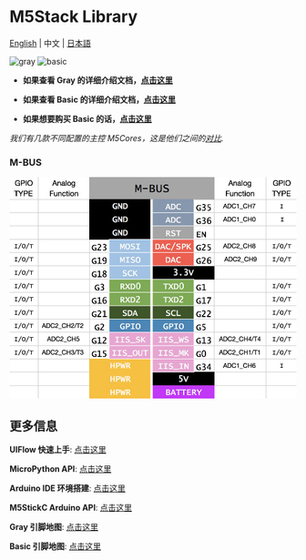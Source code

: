 ﻿# M5Stack Library

[English](../README.md) | 中文 | [日本語](getting_started_ja.md)

<img src="https://static-cdn.m5stack.com/resource/docs/static/assets/img/product_pics/core/gray/gray_01.webp" alt="gray" width="350" height="350">

<img src="https://static-cdn.m5stack.com/resource/docs/static/assets/img/product_pics/core/basic/basic_01.webp" alt="basic" width="350" height="350">

* **如果查看 Gray 的详细介绍文档，[点击这里](https://docs.m5stack.com/#/zh_CN/core/gray)**

* **如果查看 Basic 的详细介绍文档，[点击这里](https://docs.m5stack.com/#/zh_CN/core/basic)**

* **如果想要购买 Basic 的话，[点击这里](https://item.taobao.com/item.htm?spm=a1z10.5-c-s.w4002-22404213529.11.6b2349d8feN5U0&id=610634829528)**

*我们有几款不同配置的主控 M5Cores，这是他们之间的[对比](https://docs.m5stack.com/zh_CN/products_selector/m5core_compare).*


### M-BUS
![image](../docs/M-BUS.jpg)


## 更多信息

**UIFlow 快速上手**: [点击这里](https://docs.m5stack.com/zh_CN/quick_start/m5core/uiflow)

**MicroPython API**: [点击这里](https://docs.m5stack.com/zh_CN/mpy/display/m5stack_lvgl)

**Arduino IDE 环境搭建**: [点击这里](https://docs.m5stack.com/zh_CN/quick_start/m5core/arduino)

**M5StickC Arduino API**: [点击这里](https://docs.m5stack.com/zh_CN/api/system)

**Gray 引脚地图**: [点击这里](https://docs.m5stack.com/zh_CN/core/gray)

**Basic 引脚地图**: [点击这里](https://docs.m5stack.com/zh_CN/core/basic)
